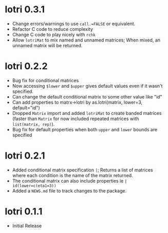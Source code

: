 # lotri 0.3.1
* Change errors/warnings to use `call.=FALSE` or equivalent. 
* Refactor C code to reduce complexity
* Change C code to play nicely with `rchk`
* Allow `lotriMat` to mix named and unnamed matrices; When mixed, an
  unnamed matrix will be returned.

# lotri 0.2.2
* Bug fix for conditional matrices
* Now accessing `$lower` and `$upper` gives default values even if it
  wasn't specified.
* Can change the default conditional matrix to some other value like "id"
* Can add properties to matrx->lotri by as.lotri(matrix, lower=3, default="id")
* Dropped `Matrix` import and added `lotriMat` to create banded
  matrices (faster than `Matrix` for now included repeated matrices
  with `list(matrix, rep)`).
* Bug fix for default properties when both `upper` and `lower` bounds are specified

# lotri 0.2.1
* Added conditional matrix specification `|`; Returns a list of matrices
  where each condition is the name of the matrix returned.
* The conditional matrix can also include properties ie `| id(lower=c(eta1=3))`
* Added a `NEWS.md` file to track changes to the package.

# lotri 0.1.1
* Initial Release


